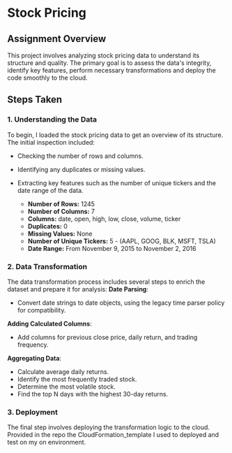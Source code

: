 
# Stock Pricing 

## Assignment Overview

This project involves analyzing stock pricing data to understand its structure and quality. The primary goal is to assess the data's integrity, identify key features, perform necessary transformations and deploy the code smoothly to the cloud.

## Steps Taken

### 1. Understanding the Data

To begin, I loaded the stock pricing data to get an overview of its structure. The initial inspection included:
- Checking the number of rows and columns.
- Identifying any duplicates or missing values.
- Extracting key features such as the number of unique tickers and the date range of the data.

    - **Number of Rows:** 1245
    - **Number of Columns:** 7
    - **Columns:** date, open, high, low, close, volume, ticker
    - **Duplicates:** 0
    - **Missing Values:** None
    - **Number of Unique Tickers:** 5 - (AAPL, GOOG, BLK, MSFT, TSLA)
    - **Date Range:** From November 9, 2015 to November 2, 2016

### 2. Data Transformation
The data transformation process includes several steps to enrich the dataset and prepare it for analysis:
 **Date Parsing**:
   - Convert date strings to date objects, using the legacy time parser policy for compatibility.

 **Adding Calculated Columns**:
   - Add columns for previous close price, daily return, and trading frequency.

 **Aggregating Data**:
   - Calculate average daily returns.
   - Identify the most frequently traded stock.
   - Determine the most volatile stock.
   - Find the top N days with the highest 30-day returns.

### 3. Deployment
The final step involves deploying the transformation logic to the cloud. 
Provided in the repo the CloudFormation_template I used to deployed and test on my on environment.

